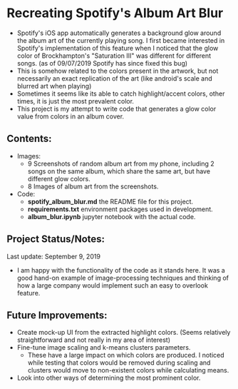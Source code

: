 # Recreating Spotify's Album Art Blur

- Spotify's iOS app automatically generates a background glow around the album art of the currently playing song. I first became interested in Spotify's implementation of this feature when I noticed that the glow color of Brockhampton's "Saturation III" was different for different songs. (as of 09/07/2019 Spotify has since fixed this bug)
- This is somehow related to the colors present in the artwork, but not necessarily an exact replication of the art (like android's scale and blurred art when playing)
- Sometimes it seems like its able to catch highlight/accent colors, other times, it is just the most prevalent color.
- This project is my attempt to write code that generates a glow color value from colors in an album cover.


## Contents:
- Images:
    - 9 Screenshots of random album art from my phone, including 2 songs on the same album, which share the same art, but have different glow colors.
    - 8 Images of album art from the screenshots.
- Code:
    - **spotify_album_blur.md** the README file for this project.
    - **requirements.txt** environment packages used in development.
    - **album_blur.ipynb** jupyter notebook with the actual code.
    

## Project Status/Notes:

Last update: September 9, 2019
- I am happy with the functionality of the code as it stands here. It was a good hand-on example of image-processing techniques and thinking of how a large company would implement such an easy to overlook feature. 


## Future Improvements:
- Create mock-up UI from the extracted highlight colors. (Seems relatively straightforward and not really in my area of interest)
- Fine-tune image scaling and k-means clusters parameters.
    - These have a large impact on which colors are produced. I noticed while testing that colors would be removed during scaling and clusters would move to non-existent colors while calculating means. 
- Look into other ways of determining the most prominent color.
